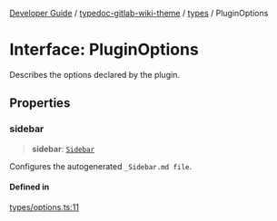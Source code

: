 [Developer Guide](../../../README.md) / [typedoc-gitlab-wiki-theme](../../README.md) / [types](../README.md) / PluginOptions

# Interface: PluginOptions

Describes the options declared by the plugin.

## Properties

### sidebar

> **sidebar**: [`Sidebar`](Sidebar.md)

Configures the autogenerated `_Sidebar.md file`.

#### Defined in

[types/options.ts:11](https://github.com/typedoc2md/typedoc-plugin-markdown/blob/main/packages/typedoc-gitlab-wiki-theme/src/types/options.ts#L11)
